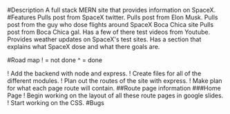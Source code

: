 #Description
A full stack MERN site that provides information on SpaceX.
#Features
Pulls post from SpaceX twitter.
Pulls post from Elon Musk.
Pulls post from the guy who dose flights around SpaceX Boca Chica site
Pulls post from Boca Chica gal.
Has a few of there test videos from Youtube.
Provides weather updates on SpaceX's test sites.
Has a section that explains what SpaceX dose and what there goals are.

#Road map
! = not done
^ = done

! Add the backend with node and express.
! Create files for all of the different modules.
! Plan out the routes of the site with express.
! Make plan for what each page route will contain.
##Route page information
###Home Page
! Begin working on the layout of all these route pages in google slides.
! Start working on the CSS.
#Bugs
